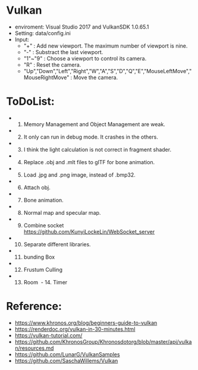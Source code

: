 # Vulkan

  - enviroment: Visual Studio 2017 and VulkanSDK 1.0.65.1
  - Setting: data/config.ini
  - Input:
    - "+" : Add new viewport. The maximum number of viewport is nine.
    - "-" : Substract the last viewport.
    - "1"~"9" : Choose a viewport to control its camera.
    - "R" : Reset the camera.
    - "Up","Down","Left","Right","W","A","S","D","Q","E","MouseLeftMove","MouseRightMove" : Move the camera.
    
# ToDoList:
  - 1. Memory Management and Object Management are weak.
  - 2. It only can run in debug mode. It crashes in the others. 
  - 3. I think the light calculation is not correct in fragment shader.
  - 4. Replace .obj and .mlt files to glTF for bone animation.
  - 5. Load .jpg and .png image, instead of .bmp32.
  - 6. Attach obj.
  - 7. Bone animation.
  - 8. Normal map and specular map.
  - 9. Combine socket https://github.com/KunyiLockeLin/WebSocket_server
  - 10. Separate different libraries.
  - 11. bunding Box
  - 12. Frustum Culling
  - 13. Room
  - 14. Timer
 
# Reference:
  - https://www.khronos.org/blog/beginners-guide-to-vulkan
  - https://renderdoc.org/vulkan-in-30-minutes.html
  - https://vulkan-tutorial.com/
  - https://github.com/KhronosGroup/Khronosdotorg/blob/master/api/vulkan/resources.md
  - https://github.com/LunarG/VulkanSamples
  - https://github.com/SaschaWillems/Vulkan
